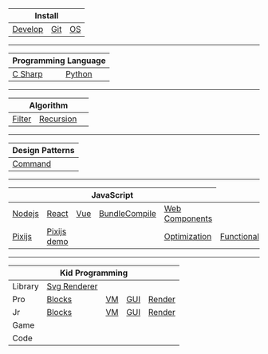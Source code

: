 <table>
    <thead>
        <tr>
            <th colspan="3">Install</th>
        </tr>
    </thead>
    <tbody>
        <tr>
            <td><a href="https://github.com/Lokavit/notes/blob/master/md/Develop.md">Develop</a></td>
            <td><a href="https://github.com/Lokavit/notes/blob/master/md/Git.md">Git</a></td>
            <td><a href="https://github.com/Lokavit/notes/blob/master/md/RIME.md">OS</a></td>
        </tr>
    </tbody>
</table>

---

<table>
    <thead>
        <tr>
            <th colspan="2">Programming Language</th>
        </tr>
    </thead>
    <tbody>
        <tr>
            <td><a href="https://github.com/Lokavit/notes/blob/master/md/Csharp.md">C Sharp</a></td>
            <td><a href="https://github.com/Lokavit/notes/blob/master/md/Python.md">Python</a></td>
        </tr>
    </tbody>
</table>

---

<table>
    <thead>
        <tr>
            <th colspan="3">Algorithm</th>
        </tr>
    </thead>
    <tbody>
        <tr>
            <td><a href="">Filter</a></td>
            <td><a href="">Recursion</a></td>
            <td><a href=""></a></td>
        </tr>
    </tbody>
</table>

---

<table>
    <thead>
        <tr>
            <th colspan="3">Design Patterns</th>
        </tr>
    </thead>
    <tbody>
        <tr>
            <td><a href="">Command</a></td>
            <td><a href=""></a></td>
            <td><a href=""></a></td>
        </tr>
    </tbody>
</table>

---

<table>
    <thead>
        <tr>
            <th colspan="5">JavaScript</th>
        </tr>
    </thead>
    <tbody>
        <tr>
            <td><a href="https://github.com/Lokavit/notes/blob/master/js/Nodejs.md">Nodejs</a></td>
            <td><a href="https://github.com/Lokavit/notes/blob/master/js/React.md">React</a></td>
            <td><a href="https://github.com/Lokavit/notes/blob/master/js/Vue.md">Vue</a></td>
            <td><a href="https://github.com/Lokavit/notes/blob/master/js/BundleCompile.md">BundleCompile</a></td>
            <td><a href="https://github.com/Lokavit/notes/blob/master/js/WebComponents.md">Web Components</a></td>
        </tr>
        <tr>
            <td><a href="https://github.com/Lokavit/notes/blob/master/pixijs/Pixijs.md">Pixijs</a></td>
            <td><a href="https://lokavit.github.io/notes/pixijs/pixijs.html">Pixijs demo</a></td>
            <td><a href="https://github.com/Lokavit/notes/blob/master/js/.md"></a></td>
            <td><a href="https://github.com/Lokavit/notes/blob/master/js/.md"></a></td>
            <td><a href="https://github.com/Lokavit/notes/blob/master/js/Optimization.md">Optimization</a></td>
            <td><a href="https://github.com/Lokavit/notes/blob/master/js/Functional.md">Functional</a></td>
        </tr>
    </tbody>
</table>

---

<table>
    <thead>
        <tr>
            <th colspan="5">Kid Programming</th>
        </tr>
    </thead>
    <tbody>
        <tr>
            <td>Library</td>
            <td><a href="https://github.com/Lokavit/notes/blob/master/kid/lib/SvgRenderer.md">Svg Renderer</a></td>
            <td><a href="https://github.com/Lokavit/notes/blob/master/kid/lib/xx.md"></a></td>
            <td><a href="https://github.com/Lokavit/notes/blob/master/kid/lib/xx.md"></a></td>
            <td><a href="https://github.com/Lokavit/notes/blob/master/kid/lib/xx.md"></a></td>
        </tr>
        <tr>
            <td>Pro</td>
            <td><a href="https://github.com/Lokavit/notes/blob/master/kid/pro/ProBlocks.md">Blocks</a></td>
            <td><a href="https://github.com/Lokavit/notes/blob/master/kid/pro/ProVM.md">VM</a></td>
            <td><a href="https://github.com/Lokavit/notes/blob/master/kid/pro/ProGUI.md">GUI</a></td>
            <td><a href="https://github.com/Lokavit/notes/blob/master/kid/pro/ProRender.md">Render</a></td>
        </tr>
        <tr>
            <td>Jr</td>
            <td><a href="https://github.com/Lokavit/notes/blob/master/kid/jr/JrBlocks.md">Blocks</a></td>
            <td><a href="https://github.com/Lokavit/notes/blob/master/kid/jr/JrVM.md">VM</a></td>
            <td><a href="https://github.com/Lokavit/notes/blob/master/kid/jr/JrGUI.md">GUI</a></td>
            <td><a href="https://github.com/Lokavit/notes/blob/master/kid/jr/JrRender.md">Render</a></td>
        </tr>
        <tr>
            <td>Game</td>
            <td><a href="https://github.com/Lokavit/notes/blob/master/kid/game/JrBlocks.md"></a></td>
            <td><a href="https://github.com/Lokavit/notes/blob/master/kid/game/JrVM.md"></a></td>
            <td><a href="https://github.com/Lokavit/notes/blob/master/kid/game/JrGUI.md"></a></td>
            <td><a href="https://github.com/Lokavit/notes/blob/master/kid/game/JrRender.md"></a></td>
        </tr>
        <tr>
            <td>Code</td>
            <td><a href="https://github.com/Lokavit/notes/blob/master/kid/code/JrBlocks.md"></a></td>
            <td><a href="https://github.com/Lokavit/notes/blob/master/kid/code/JrVM.md"></a></td>
            <td><a href="https://github.com/Lokavit/notes/blob/master/kid/code/JrGUI.md"></a></td>
            <td><a href="https://github.com/Lokavit/notes/blob/master/kid/code/JrRender.md"></a></td>
        </tr>
    </tbody>
</table>
